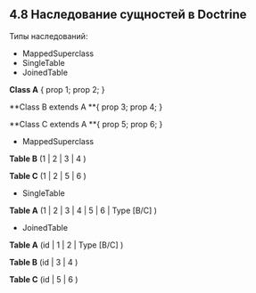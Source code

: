 ## 4.8 Наследование сущностей в Doctrine

Типы наследований:

*   MappedSuperclass  
*   SingleTable
*   JoinedTable

**Class A** { prop 1; prop 2; }

**Class B extends A **{ prop 3; prop 4; }

**Class C extends A **{ prop 5; prop 6; }

*   MappedSuperclass

**Table B** (1 | 2 | 3 | 4 )

**Table C** (1 | 2 | 5 | 6 )

*   SingleTable

**Table A** (1 | 2 | 3 | 4 | 5 | 6 | Type [B/C] )

*   JoinedTable

**Table A** (id | 1 | 2 | Type [B/C] )

**Table B** (id | 3 | 4 )

**Table C** (id | 5 | 6 )